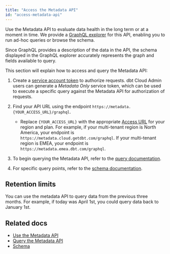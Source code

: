 ```yaml
---
title: "Access the Metadata API"
id: "access-metadata-api"
---
```


Use the Metadata API to evaluate data health in the long term or at a moment in time. We provide a [GraphQL explorer](https://metadata.cloud.getdbt.com/graphql) for this API, enabling you to run ad-hoc queries or browse the schema. 

Since GraphQL provides a description of the data in the API, the schema displayed in the GraphQL explorer accurately represents the graph and fields available to query.  

<Snippet src="metadata-api-prerequisites" />

This section will explain how to access and query the Metadata API:

1. Create a [service account token](/docs/dbt-cloud-apis/service-tokens) to authorize requests. dbt Cloud Admin users can generate a _Metadata Only_ service token, which can be used to execute a specific query against the Metadata API for authorization of requests.

2. Find your API URL using the endpoint `https://metadata.{YOUR_ACCESS_URL}/graphql`. 

    * Replace `{YOUR_ACCESS_URL}` with the appropriate [Access URL](/docs/cloud/about-cloud/regions-ip-addresses) for your region and plan. For example, if your multi-tenant region is North America, your endpoint is `https://metadata.cloud.getdbt.com/graphql`. If your multi-tenant region is EMEA, your endpoint is `https://metadata.emea.dbt.com/graphql`.

3. To begin querying the Metadata API, refer to the [query documentation](/docs/dbt-cloud-apis/metadata-querying).

4. For specific query points, refer to the [schema documentation](/docs/dbt-cloud-apis/metadata-schema-model). 


## Retention limits
You can use the metadata API to query data from the previous three months. For example, if today was April 1st, you could query data back to January 1st.

## Related docs


- [Use the Metadata API](/docs/dbt-cloud-apis/metadata-use-case-guides)
- [Query the Metadata API](/docs/dbt-cloud-apis/metadata-querying)
- [Schema](/docs/dbt-cloud-apis/metadata-schema-model)


